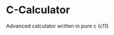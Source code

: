 # C-Calculator 
[logo]: https://travis-ci.com/hirnschallsebastian/C-Calculator.svg?branch=master
Advanced calculator written in pure c (c11)
